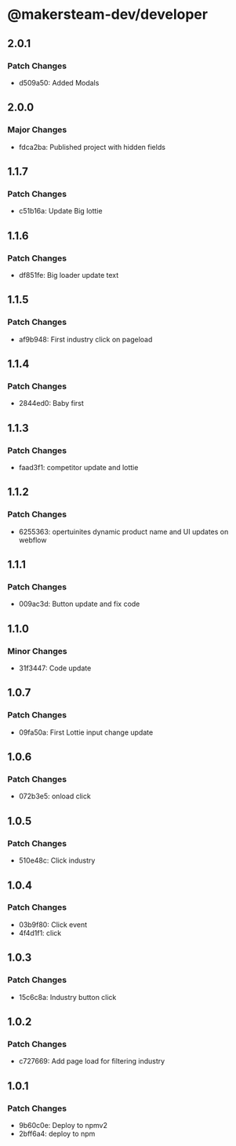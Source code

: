 # @makersteam-dev/developer

## 2.0.1

### Patch Changes

- d509a50: Added Modals

## 2.0.0

### Major Changes

- fdca2ba: Published project with hidden fields

## 1.1.7

### Patch Changes

- c51b16a: Update Big lottie

## 1.1.6

### Patch Changes

- df851fe: Big loader update text

## 1.1.5

### Patch Changes

- af9b948: First industry click on pageload

## 1.1.4

### Patch Changes

- 2844ed0: Baby first

## 1.1.3

### Patch Changes

- faad3f1: competitor update and lottie

## 1.1.2

### Patch Changes

- 6255363: opertuinites dynamic product name and UI updates on webflow

## 1.1.1

### Patch Changes

- 009ac3d: Button update and fix code

## 1.1.0

### Minor Changes

- 31f3447: Code update

## 1.0.7

### Patch Changes

- 09fa50a: First Lottie input change update

## 1.0.6

### Patch Changes

- 072b3e5: onload click

## 1.0.5

### Patch Changes

- 510e48c: Click industry

## 1.0.4

### Patch Changes

- 03b9f80: Click event
- 4f4d1f1: click

## 1.0.3

### Patch Changes

- 15c6c8a: Industry button click

## 1.0.2

### Patch Changes

- c727669: Add page load for filtering industry

## 1.0.1

### Patch Changes

- 9b60c0e: Deploy to npmv2
- 2bff6a4: deploy to npm
